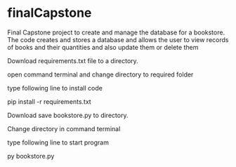 # finalCapstone
Final Capstone project to create and manage the database for a bookstore.
The code creates and stores a database and allows the user to view records of books and their quantities and also update them or delete them

Download requirements.txt file to a directory.

open command terminal and change directory to required folder

type following line to install code

pip install -r requirements.txt

Download save bookstore.py to directory.

Change directory in command terminal

type following line to start program

py bookstore.py
